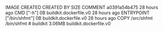 IMAGE               CREATED             CREATED BY                              SIZE                COMMENT
a0391a54b475        28 hours ago        CMD ["-h"]                              0B                  buildkit.dockerfile.v0
<missing>           28 hours ago        ENTRYPOINT ["/bin/shfmt"]               0B                  buildkit.dockerfile.v0
<missing>           28 hours ago        COPY /src/shfmt /bin/shfmt # buildkit   3.06MB              buildkit.dockerfile.v0
